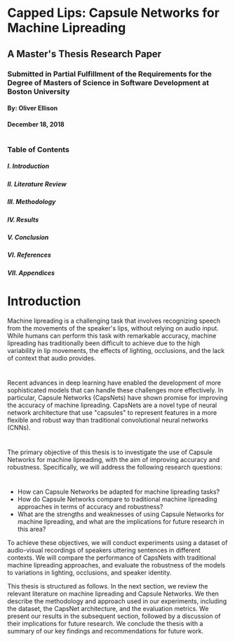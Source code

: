 # Capped Lips: Capsule Networks for Machine Lipreading

## A Master's Thesis Research Paper

### Submitted in Partial Fulfillment of the Requirements for the Degree of Masters of Science in Software Development at Boston University

#### By: Oliver Ellison
#### December 18, 2018

# 

### Table of Contents
##### I. Introduction
##### II. Literature Review
##### III. Methodology
##### IV. Results
##### V. Conclusion
##### VI. References
##### VII. Appendices

# 

# Introduction

Machine lipreading is a challenging task that involves recognizing speech from the movements of the speaker's lips, without relying on audio input. While humans can perform this task with remarkable accuracy, machine lipreading has traditionally been difficult to achieve due to the high variability in lip movements, the effects of lighting, occlusions, and the lack of context that audio provides. 
#
Recent advances in deep learning have enabled the development of more sophisticated models that can handle these challenges more effectively. In particular, Capsule Networks (CapsNets) have shown promise for improving the accuracy of machine lipreading. CapsNets are a novel type of neural network architecture that use "capsules" to represent features in a more flexible and robust way than traditional convolutional neural networks (CNNs).
#
The primary objective of this thesis is to investigate the use of Capsule Networks for machine lipreading, with the aim of improving accuracy and robustness. Specifically, we will address the following research questions:
#
- How can Capsule Networks be adapted for machine lipreading tasks?
- How do Capsule Networks compare to traditional machine lipreading approaches in terms of accuracy and robustness?
- What are the strengths and weaknesses of using Capsule Networks for machine lipreading, and what are the implications for future research in this area?

To achieve these objectives, we will conduct experiments using a dataset of audio-visual recordings of speakers uttering sentences in different contexts. We will compare the performance of CapsNets with traditional machine lipreading approaches, and evaluate the robustness of the models to variations in lighting, occlusions, and speaker identity.

This thesis is structured as follows. In the next section, we review the relevant literature on machine lipreading and Capsule Networks. We then describe the methodology and approach used in our experiments, including the dataset, the CapsNet architecture, and the evaluation metrics. We present our results in the subsequent section, followed by a discussion of their implications for future research. We conclude the thesis with a summary of our key findings and recommendations for future work. 

